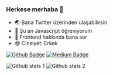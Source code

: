 ### Herkese merhaba 👋


- 🌏 Bana Twitter üzerinden ulaşabilirsin
- 🌱 Şu an Javascript öğreniyorum
- 💬 Frontend hakkında bana sor
- 😄 Cinsiyet: Erkek

[![Github Badge](https://img.shields.io/badge/-Github-000?style=quare&labelColor=000&logo=Github&logoColor=white&link=https://github.com/mehmetonemli)](https://github.com/mehmetonemli) 
[![Medium Badge](https://img.shields.io/badge/-Medium-757575?style=flat-quare&labelColor=757575&logo=Medium&logoColor=white&link=https://medium.com/@m.onemli01)](https://medium.com/@m.onemli01) 

![Github stats 1](https://github-readme-stats.vercel.app/api?username=mehmetonemli&show_icons=true&theme=gradient) 
![Github stats 2](https://github-readme-stats.vercel.app/api?username=mehmetonemli&show_icons=true&theme=radical)

